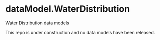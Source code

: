 # dataModel.WaterDistribution
Water Distribution data models 

This repo is under construction and no data models have been released.
